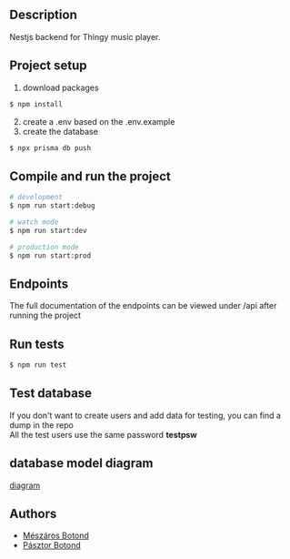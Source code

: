 
## Description

Nestjs backend for Thingy music player.

## Project setup
1. download packages
```bash
$ npm install
```
2. create a .env based on the .env.example
3. create the database
```bash
$ npx prisma db push
```

## Compile and run the project

```bash
# development
$ npm run start:debug

# watch mode
$ npm run start:dev

# production mode
$ npm run start:prod
```

## Endpoints

The full documentation of the endpoints can be viewed under /api after running the project

## Run tests

```bash
$ npm run test
```

## Test database

If you don't want to create users and add data for testing, you can find a dump in the repo <br>
All the test users use the same password **testpsw**

## database model diagram

[diagram](https://github.com/BroGamesJaj/BackThingy/wiki)

## Authors
* [Mészáros Botond](https://github.com/MBotond21)
* [Pásztor Botond](https://github.com/BroGamesJaj)
